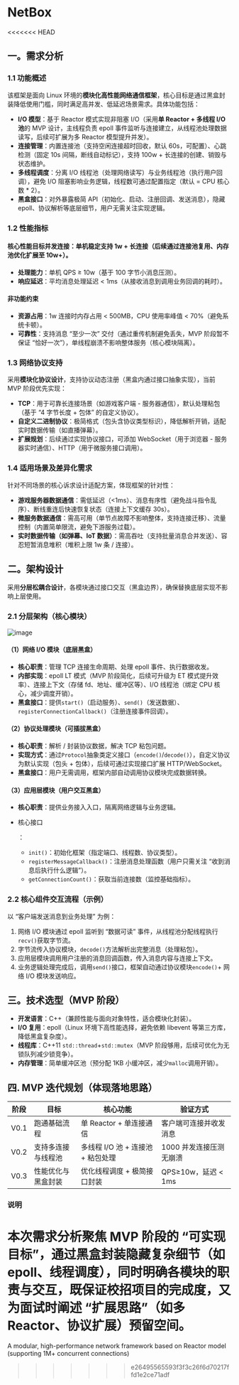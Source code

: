 # NetBox
<<<<<<< HEAD

## 一。需求分析

### 1.1 功能概述

该框架是面向 Linux 环境的**模块化高性能网络通信框架**，核心目标是通过黑盒封装降低使用门槛，同时满足高并发、低延迟场景需求。具体功能包括：

- **I/O 模型**：基于 Reactor 模式实现非阻塞 I/O（采用**单 Reactor + 多线程 I/O 池**的 MVP 设计，主线程负责 epoll 事件监听与连接建立，从线程池处理数据读写，后续可扩展为多 Reactor 模型提升并发）。
- **连接管理**：内置连接池（支持空闲连接超时回收，默认 60s，可配置）、心跳检测（固定 10s 间隔，断线自动标记），支持 100w + 长连接的创建、销毁与状态维护。
- **多线程调度**：分离 I/O 线程池（处理网络读写）与业务线程池（执行用户回调），避免 I/O 阻塞影响业务逻辑，线程数可通过配置指定（默认 = CPU 核心数 * 2）。
- **黑盒接口**：对外暴露极简 API（初始化、启动、注册回调、发送消息），隐藏 epoll、协议解析等底层细节，用户无需关注实现逻辑。

### 1.2 性能指标

#### 核心性能目标**并发连接**：单机稳定支持 1w + 长连接（后续通过连接池复用、内存池优化扩展至 10w+）。

- **处理能力**：单机 QPS ≥ 10w（基于 100 字节小消息压测）。
- **响应延迟**：平均消息处理延迟 < 1ms（从接收消息到调用业务回调的耗时）。

#### 非功能约束

- **资源占用**：1w 连接时内存占用 < 500MB，CPU 使用率峰值 < 70%（避免系统卡顿）。
- **可靠性**：支持消息 “至少一次” 交付（通过重传机制避免丢失，MVP 阶段暂不保证 “恰好一次”），单线程崩溃不影响整体服务（核心模块隔离）。

### 1.3 网络协议支持

采用**模块化协议设计**，支持协议动态注册（黑盒内通过接口抽象实现），当前 MVP 阶段优先实现：

- **TCP**：用于可靠长连接场景（如游戏客户端 - 服务器通信），默认处理粘包（基于 “4 字节长度 + 包体” 的自定义协议）。
- **自定义二进制协议**：极简格式（包头含协议类型标识），降低解析开销，适配实时数据传输（如直播弹幕）。
- **扩展规划**：后续通过实现协议接口，可添加 WebSocket（用于浏览器 - 服务器实时通信）、HTTP（用于微服务接口调用）。

### 1.4 适用场景及差异化需求

针对不同场景的核心诉求设计适配方案，体现框架的针对性：

- **游戏服务器数据通信**：需低延迟（<1ms）、消息有序性（避免战斗指令乱序）、断线重连后快速恢复状态（连接上下文缓存 30s）。
- **微服务数据通信**：需高可用（单节点故障不影响整体，支持连接迁移）、流量控制（内置简单限流，避免下游服务过载）。
- **实时数据传输（如弹幕、IoT 数据）**：需高吞吐（支持批量消息合并发送）、容忍短暂消息堆积（堆积上限 1w 条 / 连接）。

## 二。架构设计

采用**分层松耦合设计**，各模块通过接口交互（黑盒边界），确保替换底层实现不影响上层使用。

### 2.1 分层架构（核心模块）

![image](file:///D:/%5CDesktop%5C%E6%9E%B6%E6%9E%84%E5%9B%BE%E8%AE%BE%E8%AE%A1.png)

#### （1）网络 I/O 模块（底层黑盒）

- **核心职责**：管理 TCP 连接生命周期、处理 epoll 事件、执行数据收发。
- **内部实现**：epoll LT 模式（MVP 阶段简化，后续可升级为 ET 模式提升效率）、连接上下文（存储 fd、地址、缓冲区等）、I/O 线程池（绑定 CPU 核心，减少调度开销）。
- **黑盒接口**：提供`start()`（启动服务）、`send()`（发送数据）、`registerConnectionCallback()`（注册连接事件回调）。

#### （2）协议处理模块（可插拔黑盒）

- **核心职责**：解析 / 封装协议数据，解决 TCP 粘包问题。
- **实现方式**：通过`Protocol`抽象类定义接口（`encode()`/`decode()`），自定义协议为默认实现（包头 + 包体），后续可通过实现接口扩展 HTTP/WebSocket。
- **黑盒接口**：用户无需调用，框架内部自动调用协议模块完成数据转换。

#### （3）应用层模块（用户交互黑盒）

- **核心职责**：提供业务接入入口，隔离网络逻辑与业务逻辑。

- 核心接口

  ：

  - `init()`：初始化框架（指定端口、线程数、协议类型）。
  - `registerMessageCallback()`：注册消息处理函数（用户只需关注 “收到消息后执行什么逻辑”）。
  - `getConnectionCount()`：获取当前连接数（监控基础指标）。

### 2.2 核心组件交互流程（示例）

以 “客户端发送消息到业务处理” 为例：

1. 网络 I/O 模块通过 epoll 监听到 “数据可读” 事件，从线程池分配线程执行`recv()`获取字节流。
2. 字节流传入协议模块，`decode()`方法解析出完整消息（处理粘包）。
3. 应用层模块调用用户注册的消息回调函数，传入消息内容与连接上下文。
4. 业务逻辑处理完成后，调用`send()`接口，框架自动通过协议模块`encode()`+ 网络 I/O 模块发送响应。

## 三。技术选型（MVP 阶段）

- **开发语言**：C++（兼顾性能与面向对象特性，适合模块化封装）。
- **I/O 复用**：epoll（Linux 环境下高性能选择，避免依赖 libevent 等第三方库，降低黑盒复杂度）。
- **线程库**：C++11 `std::thread`+`std::mutex`（MVP 阶段够用，后续可优化为无锁队列减少锁竞争）。
- **内存管理**：简单缓冲区池（预分配 1KB 小缓冲区，减少`malloc`调用开销）。

## 四. MVP 迭代规划（体现落地思路）

| 阶段 | 目标               | 核心功能                          | 验证方式                |
| ---- | ------------------ | --------------------------------- | ----------------------- |
| V0.1 | 跑通基础流程       | 单 Reactor + 单连接通信           | 客户端可连接并收发消息  |
| V0.2 | 支持多连接与线程池 | 多线程 I/O 池 + 连接池 + 粘包处理 | 1000 并发连接压测无崩溃 |
| V0.3 | 性能优化与黑盒封装 | 优化线程调度 + 极简接口封装       | QPS≥10w，延迟 < 1ms     |

### 说明

本次需求分析聚焦 MVP 阶段的 “可实现目标”，通过黑盒封装隐藏复杂细节（如 epoll、线程调度），同时明确各模块的职责与交互，既保证校招项目的完成度，又为面试时阐述 “扩展思路”（如多 Reactor、协议扩展）预留空间。
=======
A modular, high-performance network framework based on Reactor model (supporting 1M+ concurrent connections)
>>>>>>> e26495565593f3f3c26f6d70217ffd1e2ce71adf
